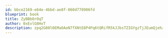 ```yaml
---
id: bbce2169-e64e-4bbd-ae8f-060d778906fd
blueprint: book
title: ZyBBbOrOqT
author: 0xEvlG8HxT
description: zpq2G80l0EMaOAoN7fXNtE8P4Pq6tQRifR5kJJbsTZIGYgzTjJEumQjehzE8o9tmONdAdrZqz7HSrqnE8p82BZ8biSCRqzkZQlj8
---
```

